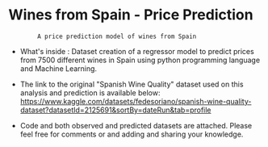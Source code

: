 # Wines from Spain - Price Prediction

            A price prediction model of wines from Spain
 
 * What's inside : Dataset creation of  a regressor model to predict prices from 7500 different wines in Spain using python programming language and Machine Learning.
 
 * The link to the original "Spanish Wine Quality" dataset used on this analysis and prediction is available below:
 https://www.kaggle.com/datasets/fedesoriano/spanish-wine-quality-dataset?datasetId=2125691&sortBy=dateRun&tab=profile 
 
 * Code and both observed and predicted datasets are attached. Please feel free for comments or and adding and sharing your knowledge.
 
